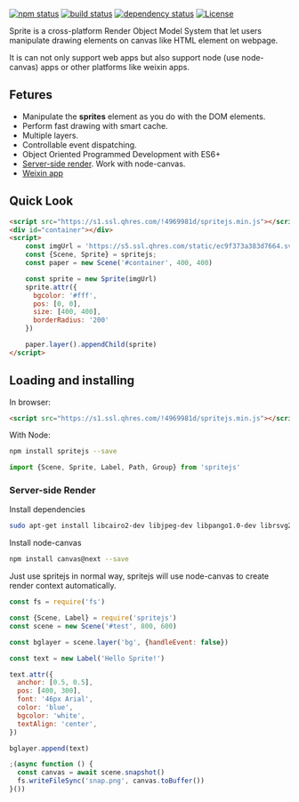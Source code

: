 [![npm status](https://img.shields.io/npm/v/spritejs.svg)](https://www.npmjs.org/package/spritejs)
[![build status](https://api.travis-ci.org/spritejs/spritejs.svg?branch=master)](https://travis-ci.org/spritejs/spritejs) 
[![dependency status](https://david-dm.org/spritejs/spritejs.svg)](https://david-dm.org/spritejs/spritejs)
[![License](https://img.shields.io/npm/l/spritejs.svg)](LICENSE)

Sprite is a cross-platform Render Object Model System that let users manipulate drawing elements on canvas like HTML element on webpage.

It is can not only support web apps but also support node (use node-canvas) apps or other platforms like weixin apps.

## Fetures

- Manipulate the **sprites** element as you do with the DOM elements.
- Perform fast drawing with smart cache.
- Multiple layers.
- Controllable event dispatching.
- Object Oriented Programmed Development with ES6+
- [Server-side render](#server-side-render). Work with node-canvas.
- [Weixin app](https://github.com/spritejs/sprite-wxapp)

## Quick Look

```html
<script src="https://s1.ssl.qhres.com/!4969981d/spritejs.min.js"></script>
<div id="container"></div>
<script>
    const imgUrl = 'https://s5.ssl.qhres.com/static/ec9f373a383d7664.svg'
    const {Scene, Sprite} = spritejs;
    const paper = new Scene('#container', 400, 400)

    const sprite = new Sprite(imgUrl)
    sprite.attr({
      bgcolor: '#fff',
      pos: [0, 0],
      size: [400, 400],
      borderRadius: '200'
    })

    paper.layer().appendChild(sprite)
</script>
```

## Loading and installing

In browser:

```html
<script src="https://s1.ssl.qhres.com/!4969981d/spritejs.min.js"></script>
```

With Node:

```bash
npm install spritejs --save
```

```js
import {Scene, Sprite, Label, Path, Group} from 'spritejs'
```

### Server-side Render

Install dependencies

```bash
sudo apt-get install libcairo2-dev libjpeg-dev libpango1.0-dev librsvg2-dev libgif-dev build-essential g++
```

Install node-canvas

```bash
npm install canvas@next --save
```

Just use spritejs in normal way, spritejs will use node-canvas to create render context automatically.

```js
const fs = require('fs')

const {Scene, Label} = require('spritejs')
const scene = new Scene('#test', 800, 600)

const bglayer = scene.layer('bg', {handleEvent: false})

const text = new Label('Hello Sprite!')

text.attr({
  anchor: [0.5, 0.5],
  pos: [400, 300],
  font: '46px Arial',
  color: 'blue',
  bgcolor: 'white',
  textAlign: 'center',
})

bglayer.append(text)

;(async function () {
  const canvas = await scene.snapshot()
  fs.writeFileSync('snap.png', canvas.toBuffer())
}())
```
